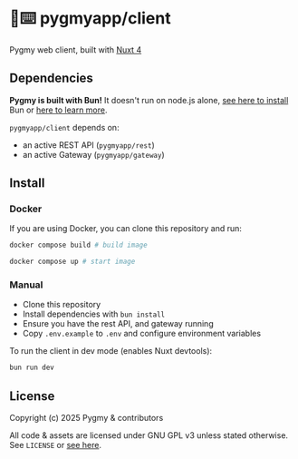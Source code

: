 # 🐰⌨️ pygmyapp/client

Pygmy web client, built with [Nuxt 4](https://nuxt.com/)

## Dependencies
**Pygmy is built with Bun!** It doesn't run on node.js alone, [see here to install](https://bun.com/docs/installation) Bun or [here to learn more](https://bun.sh).

`pygmyapp/client` depends on:
- an active REST API (`pygmyapp/rest`)
- an active Gateway (`pygmyapp/gateway`)

## Install

### Docker

If you are using Docker, you can clone this repository and run:

```sh
docker compose build # build image

docker compose up # start image
```

### Manual

- Clone this repository
- Install dependencies with `bun install`
- Ensure you have the rest API, and gateway running
- Copy `.env.example` to `.env` and configure environment variables

To run the client in dev mode (enables Nuxt devtools):

```sh
bun run dev
```

## License
Copyright (c) 2025 Pygmy & contributors

All code & assets are licensed under GNU GPL v3 unless stated otherwise.  
See `LICENSE` or [see here](https://www.gnu.org/licenses/gpl-3.0.txt).